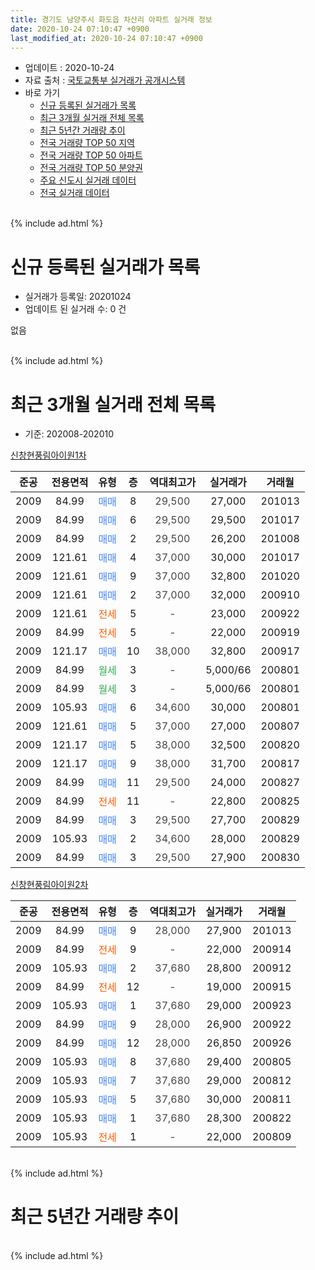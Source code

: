 ```yaml
---
title: 경기도 남양주시 화도읍 차산리 아파트 실거래 정보
date: 2020-10-24 07:10:47 +0900
last_modified_at: 2020-10-24 07:10:47 +0900
---
```


* 업데이트 : 2020-10-24
* 자료 출처 : [국토교통부 실거래가 공개시스템](http://rt.molit.go.kr)
* 바로 가기
    * [신규 등록된 실거래가 목록](#신규-등록된-실거래가-목록)
    * [최근 3개월 실거래 전체 목록](#최근-3개월-실거래-전체-목록)
    * [최근 5년간 거래량 추이](#최근-5년간-거래량-추이)
    * [전국 거래량 TOP 50 지역](https://inasie.github.io/apt-trade-info/최근-3개월-전국에서-가장-거래가-많이-발생한-지역)
    * [전국 거래량 TOP 50 아파트](https://inasie.github.io/apt-trade-info/최근-3개월-전국에서-가장-거래가-많이-발생한-아파트)
    * [전국 거래량 TOP 50 분양권](https://inasie.github.io/apt-trade-info/최근-3개월-전국에서-가장-거래가-많이-발생한-분양권)
    * [주요 신도시 실거래 데이터](https://inasie.github.io/apt-trade-info/주요-신도시)
    * [전국 실거래 데이터](https://inasie.github.io/apt-trade-info/전국)
<br>
{% include ad.html %}
<br>

# 신규 등록된 실거래가 목록
* 실거래가 등록일: 20201024
* 업데이트 된 실거래 수: 0 건

없음

<br>
{% include ad.html %}
<br>

# 최근 3개월 실거래 전체 목록
* 기준: 202008-202010


[신창현풍림아이원1차](https://search.naver.com/search.naver?query=%EA%B2%BD%EA%B8%B0%EB%8F%84+%EB%82%A8%EC%96%91%EC%A3%BC%EC%8B%9C+%ED%99%94%EB%8F%84%EC%9D%8D+%EC%B0%A8%EC%82%B0%EB%A6%AC+%EC%8B%A0%EC%B0%BD%ED%98%84%ED%92%8D%EB%A6%BC%EC%95%84%EC%9D%B4%EC%9B%901%EC%B0%A8)

|준공|전용면적|유형|층|역대최고가|실거래가|거래월|
|:---:|:---:|:---:|:---:|:---:|:---:|:---:|
|2009|84.99|<span style="color:#4285f3">매매</span>|8|<span style="color:#444444">29,500</span>|27,000|201013|
|2009|84.99|<span style="color:#4285f3">매매</span>|6|<span style="color:#444444">29,500</span>|29,500|201017|
|2009|84.99|<span style="color:#4285f3">매매</span>|2|<span style="color:#444444">29,500</span>|26,200|201008|
|2009|121.61|<span style="color:#4285f3">매매</span>|4|<span style="color:#444444">37,000</span>|30,000|201017|
|2009|121.61|<span style="color:#4285f3">매매</span>|9|<span style="color:#444444">37,000</span>|32,800|201020|
|2009|121.61|<span style="color:#4285f3">매매</span>|2|<span style="color:#444444">37,000</span>|32,000|200910|
|2009|121.61|<span style="color:#ff5a00">전세</span>|5|<span style="color:#444444">-</span>|23,000|200922|
|2009|84.99|<span style="color:#ff5a00">전세</span>|5|<span style="color:#444444">-</span>|22,000|200919|
|2009|121.17|<span style="color:#4285f3">매매</span>|10|<span style="color:#444444">38,000</span>|32,800|200917|
|2009|84.99|<span style="color:#34a853">월세</span>|3|<span style="color:#444444">-</span>|5,000/66|200801|
|2009|84.99|<span style="color:#34a853">월세</span>|3|<span style="color:#444444">-</span>|5,000/66|200801|
|2009|105.93|<span style="color:#4285f3">매매</span>|6|<span style="color:#444444">34,600</span>|30,000|200801|
|2009|121.61|<span style="color:#4285f3">매매</span>|5|<span style="color:#444444">37,000</span>|27,000|200807|
|2009|121.17|<span style="color:#4285f3">매매</span>|5|<span style="color:#444444">38,000</span>|32,500|200820|
|2009|121.17|<span style="color:#4285f3">매매</span>|9|<span style="color:#444444">38,000</span>|31,700|200817|
|2009|84.99|<span style="color:#4285f3">매매</span>|11|<span style="color:#444444">29,500</span>|24,000|200827|
|2009|84.99|<span style="color:#ff5a00">전세</span>|11|<span style="color:#444444">-</span>|22,800|200825|
|2009|84.99|<span style="color:#4285f3">매매</span>|3|<span style="color:#444444">29,500</span>|27,700|200829|
|2009|105.93|<span style="color:#4285f3">매매</span>|2|<span style="color:#444444">34,600</span>|28,000|200829|
|2009|84.99|<span style="color:#4285f3">매매</span>|3|<span style="color:#444444">29,500</span>|27,900|200830|

[신창현풍림아이원2차](https://search.naver.com/search.naver?query=%EA%B2%BD%EA%B8%B0%EB%8F%84+%EB%82%A8%EC%96%91%EC%A3%BC%EC%8B%9C+%ED%99%94%EB%8F%84%EC%9D%8D+%EC%B0%A8%EC%82%B0%EB%A6%AC+%EC%8B%A0%EC%B0%BD%ED%98%84%ED%92%8D%EB%A6%BC%EC%95%84%EC%9D%B4%EC%9B%902%EC%B0%A8)

|준공|전용면적|유형|층|역대최고가|실거래가|거래월|
|:---:|:---:|:---:|:---:|:---:|:---:|:---:|
|2009|84.99|<span style="color:#4285f3">매매</span>|9|<span style="color:#444444">28,000</span>|27,900|201013|
|2009|84.99|<span style="color:#ff5a00">전세</span>|9|<span style="color:#444444">-</span>|22,000|200914|
|2009|105.93|<span style="color:#4285f3">매매</span>|2|<span style="color:#444444">37,680</span>|28,800|200912|
|2009|84.99|<span style="color:#ff5a00">전세</span>|12|<span style="color:#444444">-</span>|19,000|200915|
|2009|105.93|<span style="color:#4285f3">매매</span>|1|<span style="color:#444444">37,680</span>|29,000|200923|
|2009|84.99|<span style="color:#4285f3">매매</span>|9|<span style="color:#444444">28,000</span>|26,900|200922|
|2009|84.99|<span style="color:#4285f3">매매</span>|12|<span style="color:#444444">28,000</span>|26,850|200926|
|2009|105.93|<span style="color:#4285f3">매매</span>|8|<span style="color:#444444">37,680</span>|29,400|200805|
|2009|105.93|<span style="color:#4285f3">매매</span>|7|<span style="color:#444444">37,680</span>|29,000|200812|
|2009|105.93|<span style="color:#4285f3">매매</span>|5|<span style="color:#444444">37,680</span>|30,000|200811|
|2009|105.93|<span style="color:#4285f3">매매</span>|1|<span style="color:#444444">37,680</span>|28,300|200822|
|2009|105.93|<span style="color:#ff5a00">전세</span>|1|<span style="color:#444444">-</span>|22,000|200809|


<br>
{% include ad.html %}
<br>

# 최근 5년간 거래량 추이


<div style="width:100%;">
    <canvas id="deal_progress" height="200"></canvas>
</div>

<script>
new Chart(document.getElementById("deal_progress"), {
    type: 'line',
    data: {
        labels: ['201510','201511','201512','201601','201602','201603','201604','201605','201606','201607','201608','201609','201610','201611','201612','201701','201702','201703','201704','201705','201706','201707','201708','201709','201710','201711','201712','201801','201802','201803','201804','201805','201806','201807','201808','201809','201810','201811','201812','201901','201902','201903','201904','201905','201906','201907','201908','201909','201910','201911','201912','202001','202002','202003','202004','202005','202006','202007','202008','202009','202010'],
        datasets: [{
            label: '매매',
            pointRadius: 1,
            data: [5, 1, 2, 6, 4, 3, 3, 3, 1, 7, 2, 9, 3, 7, 1, 0, 2, 3, 2, 3, 6, 3, 3, 6, 2, 3, 2, 3, 6, 2, 0, 1, 3, 0, 1, 0, 2, 0, 3, 4, 0, 2, 2, 1, 0, 1, 5, 4, 1, 2, 4, 1, 4, 6, 4, 5, 36, 21, 12, 6, 6],
            borderColor: "rgba(255, 201, 14, 1)",
            backgroundColor: "rgba(255, 201, 14, 0.5)",
            fill: false,
            lineTension: 0
        },{
            label: '전월세',
            pointRadius: 1,
            data: [8, 1, 5, 3, 6, 13, 6, 4, 4, 4, 7, 7, 10, 4, 3, 7, 4, 6, 2, 3, 7, 4, 4, 2, 2, 4, 3, 0, 0, 3, 4, 4, 4, 1, 2, 7, 2, 4, 2, 2, 3, 6, 1, 5, 2, 5, 5, 6, 8, 4, 2, 4, 8, 3, 1, 6, 6, 4, 4, 4, 0],
            borderColor: "rgba(0, 141, 185, 1)",
            backgroundColor: "rgba(0, 141, 185, 0.5)",
            fill: false,
            lineTension: 0
        }
        ]
    },
    options: {
        responsive: true,
        title: {
            display: false
        },
        tooltips: {
            mode: 'index',
            intersect: false
        },
        hover: {
            mode: 'nearest',
            intersect: true
        },
        scales: {
            xAxes: [{
                display: true,
                scaleLabel: {
                    display: true,
                    labelString: '년/월'
                }
            }],
            yAxes: [{
                display: true,
                ticks: {
                    suggestedMin: 0,
                },
                scaleLabel: {
                    display: true,
                    labelString: '실거래 수'
                }
            }]
        }
    }
});

</script>


<br>
{% include ad.html %}
<br>

